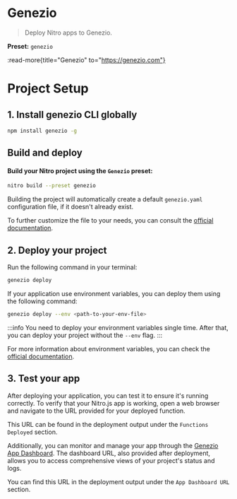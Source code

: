 # Genezio

> Deploy Nitro apps to Genezio.

**Preset:** `genezio`

:read-more{title="Genezio" to="https://genezio.com"}

# Project Setup

## 1. Install genezio CLI globally

```bash
npm install genezio -g
```

## Build and deploy

#### Build your Nitro project using the `Genezio` preset:

```bash
nitro build --preset genezio
```

Building the project will automatically create a default `genezio.yaml` configuration file, if it doesn't already exist.

To further customize the file to your needs, you can consult the
[official documentation](https://genezio.com/docs/project-structure/genezio-configuration-file/).

## 2. Deploy your project

Run the following command in your terminal:

```bash
genezio deploy
```

If your application use environment variables, you can deploy them using the following command:

```bash
genezio deploy --env <path-to-your-env-file>
```

:::info
You need to deploy your environment variables single time.
After that, you can deploy your project without the `--env` flag.
:::

For more information about environment variables, you can check the [official documentation](https://genezio.com/docs/project-structure/backend-environment-variables).

## 3. Test your app

After deploying your application, you can test it to ensure it's running correctly. To verify that your Nitro.js app is working, open a web browser and navigate to the URL provided for your deployed function.

This URL can be found in the deployment output under the `Functions Deployed` section.

Additionally, you can monitor and manage your app through the [Genezio App Dashboard](https://app.genez.io/dashboard). The dashboard URL, also provided after deployment, allows you to access comprehensive views of your project's status and logs.

You can find this URL in the deployment output under the `App Dashboard URL` section.
